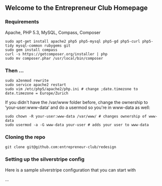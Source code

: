 ## Welcome to the Entrepreneur Club Homepage

### Requirements

Apache, PHP 5.3, MySQL, Compass, Composer

	sudo apt-get install apache2 php5 php5-mysql php5-gd php5-curl php5-tidy mysql-common rubygems git
	sudo gem install compass
	curl -s https://getcomposer.org/installer | php
	sudo mv composer.phar /usr/local/bin/composer

### Then ...
	
	sudo a2enmod rewrite
	sudo service apache2 restart
	sudo vim /etc/php5/apache2/php.ini # change ;date.timezone to date.timezone = Europe/Zurich

If you didn't have the /var/www folder before, change the ownership to ‘your-user:www-data‘ and do a usermod so you're in www-data as well:

	sudo chown -R your-user:www-data /var/www/ # changes ownership of www-data
	sudo usermod -a -G www-data your-user # adds your user to www-data

### Cloning the repo

	git clone git@github.com:entrepreneur-club/redesign
	
### Setting up the silverstripe config

Here is a sample silverstripe configuration that you can start with

...
	

	
